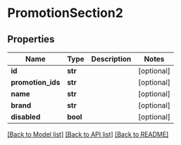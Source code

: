 # PromotionSection2

## Properties
Name | Type | Description | Notes
------------ | ------------- | ------------- | -------------
**id** | **str** |  | [optional] 
**promotion_ids** | **str** |  | [optional] 
**name** | **str** |  | [optional] 
**brand** | **str** |  | [optional] 
**disabled** | **bool** |  | [optional] 

[[Back to Model list]](../README.md#documentation-for-models) [[Back to API list]](../README.md#documentation-for-api-endpoints) [[Back to README]](../README.md)

